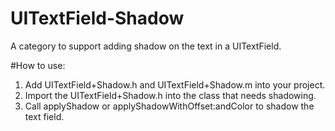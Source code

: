 UITextField-Shadow
==================

A category to support adding shadow on the text in a UITextField.

#How to use:
1. Add UITextField+Shadow.h and UITextField+Shadow.m into your project.
2. Import the UITextField+Shadow.h into the class that needs shadowing.
3. Call applyShadow or applyShadowWithOffset:andColor to shadow the text field.